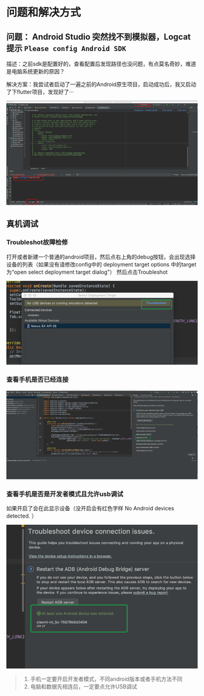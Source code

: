 # 问题和解决方式

## 问题： Android Studio 突然找不到模拟器，Logcat提示 `Please config Android SDK`

描述：之前sdk是配置好的，查看配置后发现路径也没问题，有点莫名奇妙，难道是电脑系统更新的原因？

解决方案：我尝试者启动了一遍之前的Android原生项目，启动成功后，我又启动了下flutter项目，发现好了···

![image](images/PleaseConfigAndroidSDK.png)


## 真机调试

### Troubleshot故障检修

打开或者新建一个普通的android项目，然后点右上角的debug按钮，会出现选择设备的列表（如果没有请修改config中的 deployment target options 中的target为“open select deployment target dialog”）
然后点击Troubleshot

![image](images/zj1.png)

### 查看手机是否已经连接

![image](images/zj2.png)

### 查看手机是否是开发者模式且允许usb调试

如果开启了会在此显示设备（没开启会有红色字样 No Android devices detected. ）

![image](images/zj3.png)

> 1. 手机一定要开启开发者模式，不同android版本或者手机方法不同
> 2. 电脑和数据先相连后，一定要点允许USB调试
